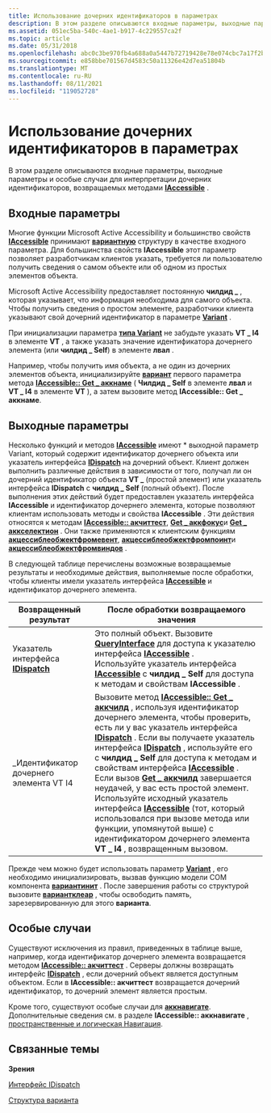```yaml
---
title: Использование дочерних идентификаторов в параметрах
description: В этом разделе описываются входные параметры, выходные параметры и особые случаи для интерпретации дочерних идентификаторов, возвращаемых методами IAccessible.
ms.assetid: 051ec5ba-540c-4ae1-b917-4c229557ca2f
ms.topic: article
ms.date: 05/31/2018
ms.openlocfilehash: abc0c3be970fb4a688a0a5447b72719428e78e074cbc7a17f2b6b698fcca177f
ms.sourcegitcommit: e858bbe701567d4583c50a11326e42d7ea51804b
ms.translationtype: MT
ms.contentlocale: ru-RU
ms.lasthandoff: 08/11/2021
ms.locfileid: "119052728"
---
```

# <a name="how-child-ids-are-used-in-parameters"></a>Использование дочерних идентификаторов в параметрах

В этом разделе описываются входные параметры, выходные параметры и особые случаи для интерпретации дочерних идентификаторов, возвращаемых методами [**IAccessible**](/windows/desktop/api/oleacc/nn-oleacc-iaccessible) .

## <a name="input-parameters"></a>Входные параметры

Многие функции Microsoft Active Accessibility и большинство свойств [**IAccessible**](/windows/desktop/api/oleacc/nn-oleacc-iaccessible) принимают [**вариантную**](/windows/win32/api/oaidl/ns-oaidl-variant) структуру в качестве входного параметра. Для большинства свойств **IAccessible** этот параметр позволяет разработчикам клиентов указать, требуется ли пользователю получить сведения о самом объекте или об одном из простых элементов объекта.

Microsoft Active Accessibility предоставляет постоянную **чилдид \_** , которая указывает, что информация необходима для самого объекта. Чтобы получить сведения о простом элементе, разработчики клиента указывают свой дочерний идентификатор в параметре [**Variant**](/windows/win32/api/oaidl/ns-oaidl-variant) .

При инициализации параметра [**типа Variant**](/windows/win32/api/oaidl/ns-oaidl-variant) не забудьте указать **VT \_ I4** в элементе **VT** , а также указать значение идентификатора дочернего элемента (или **чилдид \_ Self**) в элементе **лвал** .

Например, чтобы получить имя объекта, а не один из дочерних элементов объекта, инициализируйте [**вариант**](/windows/win32/api/oaidl/ns-oaidl-variant) первого параметра метода [**IAccessible:: Get \_ аккнаме**](/windows/desktop/api/Oleacc/nf-oleacc-iaccessible-get_accname) ( **Чилдид \_ Self** в элементе **лвал** и **VT \_ I4** в элементе **VT** ), а затем вызовите метод **IAccessible:: Get \_ аккнаме**.

## <a name="output-parameters"></a>Выходные параметры

Несколько функций и методов [**IAccessible**](/windows/desktop/api/oleacc/nn-oleacc-iaccessible) имеют [](/windows/win32/api/oaidl/ns-oaidl-variant) \* выходной параметр Variant, который содержит идентификатор дочернего объекта или указатель интерфейса [**IDispatch**](/previous-versions/windows/desktop/api/oaidl/nn-oaidl-idispatch) на дочерний объект. Клиент должен выполнить различные действия в зависимости от того, получал ли он дочерний идентификатор объекта **VT \_** (простой элемент) или указатель интерфейса **IDispatch** с **чилдид \_ Self** (полный объект). После выполнения этих действий будет предоставлен указатель интерфейса **IAccessible** и идентификатор дочернего элемента, которые позволяют клиентам использовать методы и свойства **IAccessible** . Эти действия относятся к методам [**IAccessible:: акчиттест**](/windows/desktop/api/Oleacc/nf-oleacc-iaccessible-acchittest), [**Get \_ аккфокус**](/windows/desktop/api/Oleacc/nf-oleacc-iaccessible-get_accfocus)и [**Get \_ аккселектион**](/windows/desktop/api/Oleacc/nf-oleacc-iaccessible-get_accselection) . Они также применяются к клиентским функциям [**акцессиблеобжектфромевент**](/windows/desktop/api/Oleacc/nf-oleacc-accessibleobjectfromevent), [**акцессиблеобжектфромпоинт**](/windows/desktop/api/Oleacc/nf-oleacc-accessibleobjectfrompoint)и [**акцессиблеобжектфромвиндов**](/windows/desktop/api/Oleacc/nf-oleacc-accessibleobjectfromwindow) .

В следующей таблице перечислены возможные возвращаемые результаты и необходимые действия, выполняемые после обработки, чтобы клиенты имели указатель интерфейса [**IAccessible**](/windows/desktop/api/oleacc/nn-oleacc-iaccessible) и идентификатор дочернего элемента.



| Возвращенный результат                                      | После обработки возвращаемого значения                                                                                                                                                                                                                                                                                                                                                                                                                                                                                                                                                                                                                                                                       |
|------------------------------------------------------|------------------------------------------------------------------------------------------------------------------------------------------------------------------------------------------------------------------------------------------------------------------------------------------------------------------------------------------------------------------------------------------------------------------------------------------------------------------------------------------------------------------------------------------------------------------------------------------------------------------------------------------------------------------------------------------------------------|
| Указатель интерфейса [**IDispatch**](/previous-versions/windows/desktop/api/oaidl/nn-oaidl-idispatch) | Это полный объект. Вызовите [**QueryInterface**](/windows/desktop/api/unknwn/nf-unknwn-iunknown-queryinterface(q)) для доступа к указателю интерфейса [**IAccessible**](/windows/desktop/api/oleacc/nn-oleacc-iaccessible) .<br/> Используйте указатель интерфейса [**IAccessible**](/windows/desktop/api/oleacc/nn-oleacc-iaccessible) с **чилдид \_ Self** для доступа к методам и свойствам **IAccessible** .<br/>                                                                                                                                                                                                                                                                                                                                                                                               |
| \_Идентификатор дочернего элемента VT I4                                      | Вызовите метод [**IAccessible:: Get \_ аккчилд**](/windows/desktop/api/Oleacc/nf-oleacc-iaccessible-get_accchild) , используя идентификатор дочернего элемента, чтобы проверить, есть ли у вас указатель интерфейса [**IDispatch**](/previous-versions/windows/desktop/api/oaidl/nn-oaidl-idispatch) . Если вы получаете указатель интерфейса [**IDispatch**](/previous-versions/windows/desktop/api/oaidl/nn-oaidl-idispatch) , используйте его с **чилдид \_ Self** для доступа к методам и свойствам интерфейса [**IAccessible**](/windows/desktop/api/oleacc/nn-oleacc-iaccessible) .<br/> Если вызов [**Get \_ аккчилд**](/windows/desktop/api/Oleacc/nf-oleacc-iaccessible-get_accchild) завершается неудачей, у вас есть простой элемент. Используйте исходный указатель интерфейса [**IAccessible**](/windows/desktop/api/oleacc/nn-oleacc-iaccessible) (тот, который использовался при вызове метода или функции, упомянутой выше) с идентификатором дочернего элемента **VT \_ I4** , возвращенным вызовом.<br/> |



 

Прежде чем можно будет использовать параметр [**Variant**](/windows/win32/api/oaidl/ns-oaidl-variant) , его необходимо инициализировать, вызвав функцию модели COM компонента [**вариантинит**](/previous-versions/windows/desktop/api/oleauto/nf-oleauto-variantinit) . После завершения работы со структурой вызовите [**вариантклеар**](/previous-versions/windows/desktop/api/oleauto/nf-oleauto-variantclear) , чтобы освободить память, зарезервированную для этого **варианта**.

## <a name="special-cases"></a>Особые случаи

Существуют исключения из правил, приведенных в таблице выше, например, когда идентификатор дочернего элемента возвращается методом [**IAccessible:: акчиттест**](/windows/desktop/api/Oleacc/nf-oleacc-iaccessible-acchittest) . Серверы должны возвращать интерфейс [**IDispatch**](/previous-versions/windows/desktop/api/oaidl/nn-oaidl-idispatch) , если дочерний объект является доступным объектом. Если в **IAccessible:: акчиттест** возвращается дочерний идентификатор, то дочерний элемент является простым.

Кроме того, существуют особые случаи для [**аккнавигате**](/windows/desktop/api/Oleacc/nf-oleacc-iaccessible-accnavigate). Дополнительные сведения см. в разделе **IAccessible:: аккнавигате** , [пространственные и логическая Навигация](spatial-and-logical-navigation.md).

## <a name="related-topics"></a>Связанные темы

<dl> <dt>

**Зрения**
</dt> <dt>

[Интерфейс IDispatch](idispatch-interface.md)
</dt> <dt>

[Структура варианта](variant-structure.md)
</dt> </dl>

 

